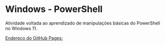 # Windows - PowerShell

Atividade voltada ao aprendizado de manipulações básicas do PowerShell no Windows 11.


[Endereço do GitHub Pages: ](https://rbcuenca.github.io/windows/)